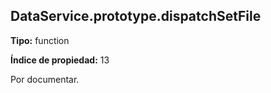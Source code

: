 ## DataService.prototype.dispatchSetFile

**Tipo:** function

**Índice de propiedad:** 13

Por documentar.



